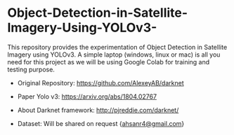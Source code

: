 # Object-Detection-in-Satellite-Imagery-Using-YOLOv3-
This repository provides the experimentation of Object Detection in Satellite Imagery using YOLOv3.
A simple laptop (windows, linux or mac) is all you need for this project as we will be using Google Colab for training and testing purpose.

* Original Repository: https://github.com/AlexeyAB/darknet

* Paper Yolo v3: https://arxiv.org/abs/1804.02767

* About Darknet framework: http://pjreddie.com/darknet/

* Dataset: Will be shared on request {ahsanr4@gmail.com}
